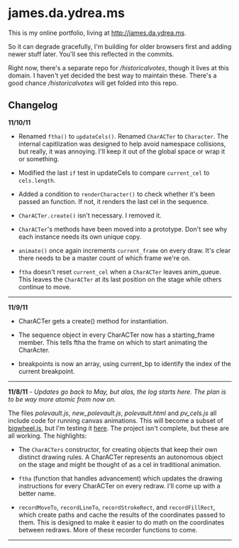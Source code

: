 james.da.ydrea.ms
=================

This is my online portfolio, living at http://james.da.ydrea.ms.

So it can degrade gracefully, I'm building for older browsers first and adding newer stuff later. You'll see this reflected in the commits.

Right now, there's a separate repo for */historicalvotes*, though it lives at this domain. I haven't yet decided the best way to maintain these. There's a good chance */historicalvotes* will get folded into this repo.


Changelog
---------

**11/10/11** 

- Renamed `ftha()` to `updateCels()`. Renamed `CharACTer` to `Character`. The internal capitlization was designed to help avoid namespace collisions, but really, it was annoying. I'll keep it out of the global space or wrap it or something.

- Modified the last `if` test in updateCels to compare `current_cel` to `cels.length`.

- Added a condition to `renderCharacter()` to check whether it's been passed an function. If not, it renders the last cel in the sequence.

- `CharACTer.create()` isn't necessary. I removed it.

- `CharACTer`'s methods have been moved into a prototype. Don't see why each instance needs its own unique copy.

- `animate()` once again increments `current_frame` on every draw. It's clear there needs to be a master count of which frame we're on.

- `ftha` doesn't reset `current_cel` when a `CharACTer` leaves anim_queue. This leaves the `CharACTer` at its last position on the stage while others continue to move.

***


**11/9/11** 

- CharACTer gets a create() method for instantiation.

- The sequence object in every CharACTer now has a starting_frame member. This tells ftha the frame on which to start animating the CharActer.

- breakpoints is now an array, using current_bp to identify the index of the current breakpoint.

***


**11/8/11** - *Updates go back to May, but alas, the log starts here. The plan is to be way more atomic from now on.*

The files *polevault.js*, *new\_polevault.js*, *polevault.html* and *pv\_cels.js* all include code for running canvas animations. This will become a subset of [bigwheel.js][1], but I'm testing it [here][2]. The project isn't complete, but these are all working. The highlights:

  - The `CharACTers` constructor, for creating objects that keep their own distinct drawing rules. A CharACTer represents an autonomous object on the stage and might be thought of as a cel in traditional animation.

  - `ftha` (function that handles advancement) which updates the drawing instructions for every CharACTer on every redraw. I'll come up with a better name.

  - `recordMoveTo`, `recordLineTo`, `recordStrokeRect`, and `recordFillRect`, which create paths and cache the results of the coordinates passed to them. This is designed to make it easier to do math on the coordinates between redraws. More of these recorder functions to come.

***

[1]: https://github.com/parisminton/bigwheel.js "parisminton's bigwheel.js repo on GitHub"

[2]: http://james.da.ydrea.ms/polevault.html "Pole vaulter animation pencil test at james.da.ydrea.ms."
